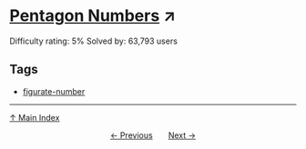 # [Pentagon Numbers](https://projecteuler.net/problem=44) ↗️

Difficulty rating: 5%
Solved by: 63,793 users
## Tags

- [figurate-number](../tags/figurate-number.md)



---

[↑ Main Index](../README.md)


<div align=center><a href='43.md'>← Previous</a> &nbsp;&nbsp; &nbsp;&nbsp;  <a href='45.md'>Next →</a></div>
